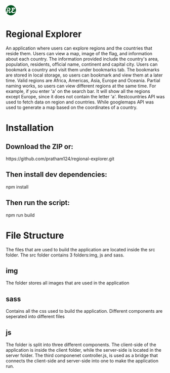<img src="src\img\favicon_io\favicon-32x32.png">
<h1>Regional Explorer</h1>
<p>An application where users can explore regions and the countries that reside them. Users can view a map, image of the flag, and information about each country. The information provided include the country's area, population, residents, official name, continent and capital city. Users can bookmark a country and visit them under bookmarks tab. The bookmarks are stored in local storage, so users can bookmark and view them at a later time. Valid regions are Africa, Americas, Asia, Europe and Oceania. Partial naming works, so users can view different regions at the same time. For example, if you enter 'a' on the search bar. It will show all the regions except Europe, since it does not contain the letter 'a'. Restcountries API was used to fetch data on region and countries. While googlemaps API was used to generate a map based on the coordinates of a country.</p>

<h1>Installation</h1>
<h2>Download the ZIP or:</h2>
<span>https://github.com/pratham124/regional-explorer.git</span>
<h2>Then install dev dependencies:</h2>
<span>npm install</span>
<h2>Then run the script:</h2>
<span>npm run build</span>

<h1>File Structure</h1>
<p>The files that are used to build the application are located inside the src folder. The src folder contains 3 folders:img, js and sass. 
<h2>img</h2>
<p>The folder stores all images that are used in the application</p>
<h2>sass</h2>
<p>Contains all the css used to build the application. Different components are seperated into different files</p>
<h2>js</h2>
<p>The folder is split into three different components. The client-side of the application is inside the client folder, while the server-side is located in the server folder. The third componenet controller.js, is used as a bridge that connects the client-side and server-side into one to make the application run.
